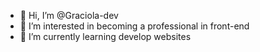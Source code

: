 - 👋 Hi, I’m @Graciola-dev
- 👀 I’m interested in becoming a professional in front-end
- 🌱 I’m currently learning develop websites
<!---
Graciola-dev/Graciola-dev is a ✨ special ✨ repository because its `README.md` (this file) appears on your GitHub profile.
You can click the Preview link to take a look at your changes.
--->
